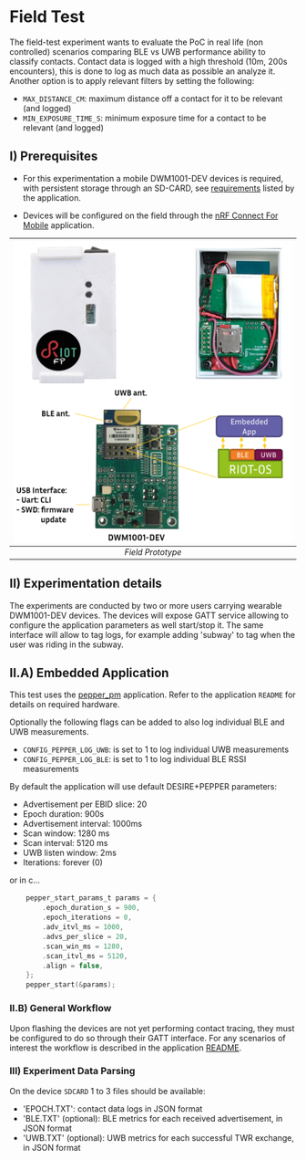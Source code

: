 # Field Test

The field-test experiment wants to evaluate the PoC in real life (non controlled)
scenarios comparing BLE vs UWB performance ability to classify contacts. Contact data
is logged with a high threshold (10m, 200s encounters), this is done to log as much
data as possible an analyze it. Another option is to apply relevant filters by
setting the following:

- `MAX_DISTANCE_CM`: maximum distance off a contact for it to be relevant (and logged)
- `MIN_EXPOSURE_TIME_S`: minimum exposure time for a contact to be relevant (and logged)

## I) Prerequisites

- For this experimentation a mobile DWM1001-DEV devices is required, with persistent
storage through an SD-CARD, see [requirements](https://anonymous.4open.science/r/EWSN-pepper-D6AD/apps/pepper_field/README.md#pre-requisites) listed by the application.

- Devices will be configured on the field through the [nRF Connect For Mobile](https://www.nordicsemi.com/Products/Development-tools/nRF-Connect-for-mobile/GetStarted) application.


|![field_prototype](../../pics/prototype-wearable-token.png)|
|:-------------------------------------------------------------------------------:|
|                          *Field Prototype*                           |

## II) Experimentation details

The experiments are conducted by two or more users carrying wearable DWM1001-DEV
devices. The devices will expose GATT service allowing to configure the application
parameters as well start/stop it. The same interface will allow to tag logs, for example
adding 'subway' to tag when the user was riding in the subway.

## II.A) Embedded Application

This test uses the [pepper_pm](https://anonymous.4open.science/r/EWSN-pepper-D6AD/apps/pepper_field)
application. Refer to the application `README` for details on required hardware.

Optionally the following flags can be added to also log individual BLE and UWB
measurements.

- `CONFIG_PEPPER_LOG_UWB`: is set to 1 to log individual UWB measurements
- `CONFIG_PEPPER_LOG_BLE`: is set to 1 to log individual BLE RSSI measurements

By default the application will use default DESIRE+PEPPER parameters:

- Advertisement per EBID slice: 20
- Epoch duration: 900s
- Advertisement interval: 1000ms
- Scan window: 1280 ms
- Scan interval: 5120 ms
- UWB listen window: 2ms
- Iterations: forever (0)

or in c...

```c
    pepper_start_params_t params = {
        .epoch_duration_s = 900,
        .epoch_iterations = 0,
        .adv_itvl_ms = 1000,
        .advs_per_slice = 20,
        .scan_win_ms = 1280,
        .scan_itvl_ms = 5120,
        .align = false,
    };
    pepper_start(&params);
```

### II.B) General Workflow

Upon flashing the devices are not yet performing contact tracing, they must be
configured to do so through their GATT interface. For any scenarios of interest
the workflow is described in the application [README](https://anonymous.4open.science/r/EWSN-pepper-D6AD/apps/pepper_field).

### III) Experiment Data Parsing

On the device `SDCARD` 1 to 3 files should be available:

- 'EPOCH.TXT': contact data logs in JSON format
- 'BLE.TXT' (optional): BLE metrics for each received advertisement, in JSON format
- 'UWB.TXT' (optional): UWB metrics for each successful TWR exchange, in JSON format
